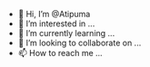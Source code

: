 - 👋 Hi, I’m @Atipuma
- 👀 I’m interested in ...
- 🌱 I’m currently learning ...
- 💞️ I’m looking to collaborate on ...
- 📫 How to reach me ...

<!---
Atipuma/Atipuma is a ✨ special ✨ repository because its `README.md` (this file) appears on your GitHub profile.
You can click the Preview link to take a look at your changes.
--->
